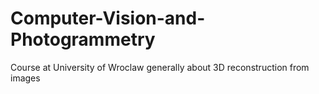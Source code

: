 # Computer-Vision-and-Photogrammetry
Course at University of Wroclaw generally about 3D reconstruction from images
